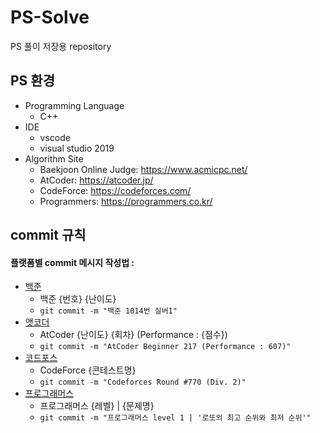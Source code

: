 # PS-Solve
PS 풀이 저장용 repository

## PS 환경
  - Programming Language
    - C++
  - IDE
    - vscode
    - visual studio 2019
  - Algorithm Site
    - Baekjoon Online Judge:  https://www.acmicpc.net/
    - AtCoder:  https://atcoder.jp/
    - CodeForce:  https://codeforces.com/
    - Programmers:  https://programmers.co.kr/


## commit 규칙
#### 플랫폼별 commit 메시지 작성법 :
  - [백준](https://www.acmicpc.net/)
    - 백준 {번호} {난이도}
    - ``git commit -m "백준 1014번 실버1"``
  - [앳코더](https://atcoder.jp/)
    - AtCoder {난이도} {회차} (Performance : {점수})
    - ``git commit -m "AtCoder Beginner 217 (Performance : 607)"``
  - [코드포스](https://codeforces.com/)
    - CodeForce {콘테스트명}
    - ``git commit -m "Codeforces Round #770 (Div. 2)"``
  - [프로그래머스](https://programmers.co.kr/)
    - 프로그래머스 {레벨} | {문제명}
    - ``git commit -m "프로그래머스 level 1 | '로또의 최고 순위와 최저 순위'"``
